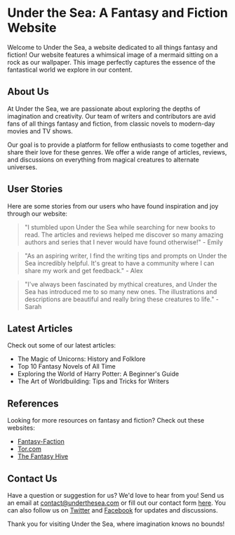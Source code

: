 <!--
Write me content for website with wallpaper which alt text is:

"A whimsical image of a mermaid sitting on a rock for a fantasy or fiction website"

The name/title of the page should not be 1:1 copy of the alt text but rather a real content of the website which is using this wallpaper.

- Use markdown format
- Start with the heading
- The content should look like a real website
- Include real sections like references, contact, user stories, etc. use things relevant to the page purpose.
- Feel free to use structure like headings, bullets, numbering, blockquotes, paragraphs, horizontal lines, etc.
- You can use formatting like bold or _italic_
- You can include UTF-8 emojis
- Links should be only #hash anchors (and you can refer to the document itself)
- Do not include images
-->

<!--font:Playfair Display-->

# Under the Sea: A Fantasy and Fiction Website

Welcome to Under the Sea, a website dedicated to all things fantasy and fiction! Our website features a whimsical image of a mermaid sitting on a rock as our wallpaper. This image perfectly captures the essence of the fantastical world we explore in our content.

## About Us

At Under the Sea, we are passionate about exploring the depths of imagination and creativity. Our team of writers and contributors are avid fans of all things fantasy and fiction, from classic novels to modern-day movies and TV shows.

Our goal is to provide a platform for fellow enthusiasts to come together and share their love for these genres. We offer a wide range of articles, reviews, and discussions on everything from magical creatures to alternate universes.

## User Stories

Here are some stories from our users who have found inspiration and joy through our website:

> "I stumbled upon Under the Sea while searching for new books to read. The articles and reviews helped me discover so many amazing authors and series that I never would have found otherwise!" - Emily

> "As an aspiring writer, I find the writing tips and prompts on Under the Sea incredibly helpful. It's great to have a community where I can share my work and get feedback." - Alex

> "I've always been fascinated by mythical creatures, and Under the Sea has introduced me to so many new ones. The illustrations and descriptions are beautiful and really bring these creatures to life." - Sarah

## Latest Articles

Check out some of our latest articles:

-   The Magic of Unicorns: History and Folklore
-   Top 10 Fantasy Novels of All Time
-   Exploring the World of Harry Potter: A Beginner's Guide
-   The Art of Worldbuilding: Tips and Tricks for Writers

## References

Looking for more resources on fantasy and fiction? Check out these websites:

-   [Fantasy-Faction](#)
-   [Tor.com](#)
-   [The Fantasy Hive](#)

## Contact Us

Have a question or suggestion for us? We'd love to hear from you! Send us an email at [contact@underthesea.com](mailto:contact@underthesea.com) or fill out our contact form [here](#). You can also follow us on [Twitter](#) and [Facebook](#) for updates and discussions.

Thank you for visiting Under the Sea, where imagination knows no bounds!

